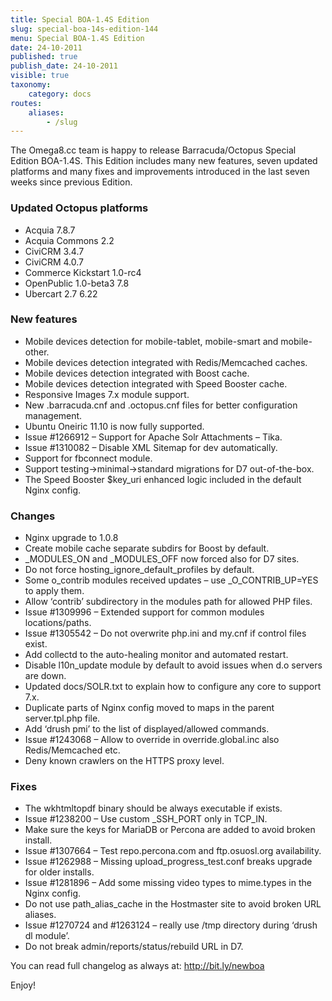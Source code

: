 ```yaml
---
title: Special BOA-1.4S Edition
slug: special-boa-14s-edition-144
menu: Special BOA-1.4S Edition
date: 24-10-2011
published: true
publish_date: 24-10-2011
visible: true
taxonomy:
    category: docs
routes:
    aliases:
        - /slug
---
```


The Omega8.cc team is happy to release Barracuda/Octopus Special Edition BOA-1.4S. This Edition includes many new features, seven updated platforms and many fixes and improvements introduced in the last seven weeks since previous Edition.

### Updated Octopus platforms

 * Acquia 7.8.7  
 * Acquia Commons 2.2  
 * CiviCRM 3.4.7  
 * CiviCRM 4.0.7  
 * Commerce Kickstart 1.0-rc4  
 * OpenPublic 1.0-beta3 7.8  
 * Ubercart 2.7 6.22

### New features

 * Mobile devices detection for mobile-tablet, mobile-smart and mobile-other.  
 * Mobile devices detection integrated with Redis/Memcached caches.  
 * Mobile devices detection integrated with Boost cache.  
 * Mobile devices detection integrated with Speed Booster cache.  
 * Responsive Images 7.x module support.  
 * New .barracuda.cnf and .octopus.cnf files for better configuration management.  
 * Ubuntu Oneiric 11.10 is now fully supported.  
 * Issue #1266912 – Support for Apache Solr Attachments – Tika.  
 * Issue #1310082 – Disable XML Sitemap for dev automatically.  
 * Support for fbconnect module.  
 * Support testing->minimal->standard migrations for D7 out-of-the-box.  
 * The Speed Booster $key_uri enhanced logic included in the default Nginx config.

### Changes

 * Nginx upgrade to 1.0.8  
 * Create mobile cache separate subdirs for Boost by default.  
 * _MODULES_ON and _MODULES_OFF now forced also for D7 sites.  
 * Do not force hosting_ignore_default_profiles by default.  
 * Some o_contrib modules received updates – use _O_CONTRIB_UP=YES to apply them.  
 * Allow ‘contrib’ subdirectory in the modules path for allowed PHP files.  
 * Issue #1309996 – Extended support for common modules locations/paths.  
 * Issue #1305542 – Do not overwrite php.ini and my.cnf if control files exist.  
 * Add collectd to the auto-healing monitor and automated restart.  
 * Disable l10n_update module by default to avoid issues when d.o servers are down.  
 * Updated docs/SOLR.txt to explain how to configure any core to support 7.x.  
 * Duplicate parts of Nginx config moved to maps in the parent server.tpl.php file.  
 * Add ‘drush pmi’ to the list of displayed/allowed commands.  
 * Issue #1243068 – Allow to override in override.global.inc also Redis/Memcached etc.  
 * Deny known crawlers on the HTTPS proxy level.

### Fixes

 * The wkhtmltopdf binary should be always executable if exists.  
 * Issue #1238200 – Use custom _SSH_PORT only in TCP_IN.  
 * Make sure the keys for MariaDB or Percona are added to avoid broken install.  
 * Issue #1307664 – Test repo.percona.com and ftp.osuosl.org availability.  
 * Issue #1262988 – Missing upload_progress_test.conf breaks upgrade for older installs.  
 * Issue #1281896 – Add some missing video types to mime.types in the Nginx config.  
 * Do not use path_alias_cache in the Hostmaster site to avoid broken URL aliases.  
 * Issue #1270724 and #1263124 – really use /tmp directory during ‘drush dl module’.  
 * Do not break admin/reports/status/rebuild URL in D7.

You can read full changelog as always at: http://bit.ly/newboa

Enjoy!